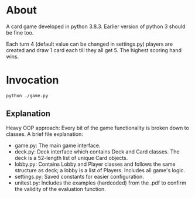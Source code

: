 # About

A card game developed in python 3.8.3. Earlier version of python 3 should be fine too.

Each turn 4 (default value can be changed in settings.py) players are created and draw 1 card each till they all get 5. The highest scoring hand wins.

# Invocation

```python ./game.py ``` 

## Explanation

Heavy OOP approach: Every bit of the game functionality is broken down to classes. A brief file explanation:

* game.py: The main game interface.
* deck.py: Deck interface which contains Deck and Card classes. The deck is a 52-length list of unique Card objects.
* lobby.py: Contains Lobby and Player classes and follows the same structure as deck; a lobby is a list of Players. Includes all game's logic.
* settings.py: Saved constants for easier configuration.
* unitest.py: Includes the examples (hardcoded) from the .pdf to confirm the validity of the evaluation function.